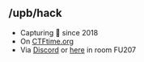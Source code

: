 ## /upb/hack

- Capturing 🚩 since 2018
- On [CTFtime.org](https://ctftime.org/team/57581)
- Via [Discord](https://discord.gg/F2FFY9e) or [here](https://www.openstreetmap.org/export/embed.html?bbox=8.7358,51.7296,8.7384,51.7325&layer=mapnik) in room FU207
